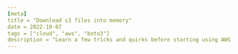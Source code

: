 ```yaml
---
[meta]
title = "Download s3 files into memory"
date = 2022-10-07
tags = ["cloud", "aws", "boto3"]
description = "Learn a few tricks and quirks before starting using AWS Batch to offload your long-running tasks."
---
```


